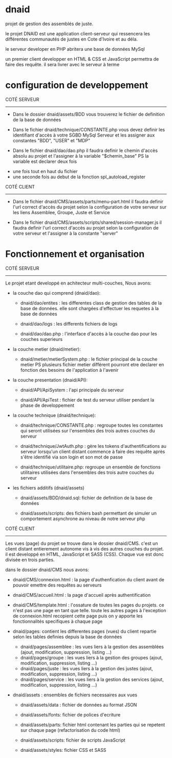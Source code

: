 # dnaid
projet de gestion des assemblés de juste.


le projet DNAID est une application client-serveur qui ressencera les différentes communautés de justes en Cote d'Ivoire et au déla.

le serveur developer en PHP abritera une base de données MySql

un premier client developper en HTML & CSS et JavaScript permettra de faire des requête. il sera livrer avec le serveur à terme


# configuration de developpement

COTÉ SERVEUR
_____________________________________________________________________________________________________________________
- Dans le dossier dnaid/assets/BDD vous trouverez le fichier de definition de la base de données


- Dans le fichier dnaid/technique/CONSTANTE.php vous devez definir les identifiant d'accès à votre SGBD MySql Serveur et les assigner aux constantes "BDD", "USER" et "MDP"


- Dans le fichier dnaid/dao/dao.php il faudra definir le chemin d'accès absolu au projet et l'assigner à la variable "$chemin_base"
PS la variable est declarer deux fois
* une fois tout en haut du fichier
* une seconde fois au debut de la fonction spl_autoload_register




COTÉ CLIENT 
_____________________________________________________________________________________________________________________

- Dans le fichier dnaid/CMS/assets/parts/menu-part.html il faudra definir l'url correct d'accès du projet selon la configuration de votre serveur sur les liens Assemblee, Groupe, Juste et Service


- Dans le fichier dnaid/CMS/assets/scripts/shared/session-manager.js il faudra definir l'url correct d'accès au projet selon la configuration de votre serveur et l'assigner à la constante "server"




# Fonctionnement et organisation

COTÉ SERVEUR
_____________________________________________________________________________________________________________________
Le projet etant developpé en achitecteur multi-couches, Nous avons:

- la couche dao qui comprend (dnaid/dao):
	* dnaid/dao/entites : les differentes class de gestion des tables de la base de données. elle sont chargées d'effectuer les requetes à la base de données

	* dnaid/dao/logs : les differents fichiers de logs

	* dnaid/dao/dao.php : l'interface d'accès à la couche dao pour les couches superieurs

- la couche metier (dnaid/metier):
	* dnaid/metier/metierSystem.php : le fichier principal de la couche metier
	PS plusieurs fichier metier différent pourront etre declarer en fonction des besoins de l'application à l'avenir

- la couche presentation (dnaid/API):
	* dnaid/API/ApiSystem : l'api principale du serveur

	* dnaid/API/ApiTest : fichier de test du serveur utiliser pendant la phase de developpement

- la couche technique (dnaid/technique):
	* dnaid/technique/CONSTANTE.php : regroupe toutes les constantes qui seront utilisées sur l'ensembles des trois autres couches du serveur

	* dnaid/technique/JwtAuth.php : gère les tokens d'authentifications au serveur lorsqu'un client distant commence à faire des requête après s'être identifié via son login et son mot de passe

	* dnaid/technique/utilitaire.php: regroupe un ensemble de fonctions utilitaires utilisées dans l'ensembles des trois autre couches du serveur

- les fichiers additifs (dnaid/assets)
	* dnaid/assets/BDD/dnaid.sql: fichier de definition de la base de données

	* dnaid/assets/scripts: des fichiers bash permettant de simuler un comportement asynchrone au niveau de notre serveur php


COTÉ CLIENT
_____________________________________________________________________________________________________________________

Les vues (page) du projet se trouve dans le dossier dnaid/CMS. c'est un client distant entierement autonome vis à vis des autres couches du projet.
il est developpé en HTML, JavaScript et SASS (CSS).
Chaque vue est donc divisée en trois parties.

dans le dossier dnaid/CMS nous avons:

- dnaid/CMS/connexion.html : la page d'authenfication du client avant de pouvoir emettre des requêtes au serveurs
	
- dnaid/CMS/accueil.html : la page d'accueil après authentification

- dnaid/CMS/template.html : l'ossature de toutes les pages du projets. ce n'est pas une page en tant que telle. toute les autres pages à l'exception de connexion.html recopient cette page puis on y apporte les fonctionnalités specifiques à chaque page

- dnaid/pages: contient les differentes pages (vues) du client repartie selon les tables definies depuis la base de données

	* dnaid/pages/assemblee : les vues liers à la gestion des assemblées (ajout, modification, suppression, listing ...)
	* dnaid/pages/groupe : les vues liers à la gestion des groupes (ajout, modification, suppression, listing ...)
	* dnaid/pages/juste : les vues liers à la gestion des justes (ajout, modification, suppression, listing ...)
	* dnaid/pages/service : les vues liers à la gestion des services (ajout, modification, suppression, listing ...)

- dnaid/assets : ensembles de fichiers necessaires aux vues

	* dnaid/assets/data : fichier de données au format JSON 

	* dnaid/assets/fonts: fichier de polices d'ecriture

	* dnaid/assets/parts: fichier html contenant les parties qui se repetent sur chaque page (refactorisation du code html)

	* dnaid/assets/scripts: fichier de scripts JavaScript

	* dnaid/assets/styles: fichier CSS et SASS 







